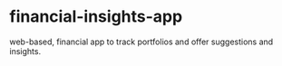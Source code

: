 # financial-insights-app
web-based, financial app to track portfolios and offer suggestions and insights.
